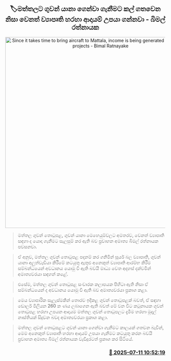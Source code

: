 <p align='center'><b><h2 align='center' title='Since it takes time to bring aircraft to Mattala, income is being generated through other projects - Bimal Ratnayake'>🏷මත්තලට ගුවන් යානා ගෙන්වා ගැනීමට කල් ගතවෙන නිසා වෙනත් ව්‍යාපෘති හරහා ආදායම් උපයා ගන්නවා - බිමල් රත්නාය​ක</h2></b></p>
<p align='center'><img src='https://helakuru.sgp1.cdn.digitaloceanspaces.com/esana/images/lib/bimal-rathnayake-media-yy.jpg' width='600' alt='Since it takes time to bring aircraft to Mattala, income is being generated through other projects - Bimal Ratnayake'></p>

> මත්තල ගුවන් තොටුපළ, ගුවන් යානා මෙහෙයුම්වලට අමතරව, වෙනත් ව්‍යාපෘති සඳහා ද යොදා ගැනීමට සැලසුම් කර ඇති බව ප්‍රවාහන අමාත්‍ය බිමල් රත්නායක පවසනවා.

> ඒ අනුව, මත්තල ගුවන් තොටුපළ පදනම් කර ගනිමින් සූර්ය බල ව්‍යාපෘති, ගුවන් යානා අලුත්වැඩියා කිරීමේ කටයුතු ඇතුළු අනෙකුත් ව්‍යාපෘති ආරම්භ කිරීම සම්බන්ධයෙන් අවධානය යොමු වී ඇති බවයි මාධ්‍ය වෙත අදහස් දක්වමින් අමාත්‍යවරයා සඳහන් කළේ.

> එසේම, මත්තල ගුවන් තොටුපළ සංචාරක කලාපයක පිහිටා ඇති නිසා ඒ සම්බන්ධයෙන් ද අවධානය යොමු වී ඇති බව අමාත්‍යවරයා ප්‍රකාශ කළා.

> මෙය ව්‍ය‍ාපාරික සැලැස්මකින් තොරව ඉදිකළ ගුවන් තොටුපළක් බවත්, ඒ සඳහා ඩොලර් මිලියන 260 ක ණය ලබාගෙන ඇති බවත් මේ වන විට කටුනායක ගුවන් තොටුපළ හරහා උපයන ආදායම මත්තල ගුවන් තොටුපලට දැමීම හරහා මුදල් නාස්තියක් සිදුවන බවද අමාත්‍යවරයා ප්‍රකාශ කළා.

> මත්තල ගුවන් තොටුපළට ගුවන් යානා ගෙන්වා ගැනීමට කාලයක් ගතවන බැවින්, මෙම අනෙකුත් ව්‍යාපෘති හරහා ආදායම් උපයා ගැනීමට කටයුතු කරන බවයි ප්‍රවාහන අමාත්‍ය බිමල් රත්නායක වැඩිදුරටත් ප්‍රකාශ කර සිටියේ.



<h3 align='right'><a href='https://www.helakuru.lk/esana/p/111779/'>📅 2025-07-11 10:52:19</a></h3>
